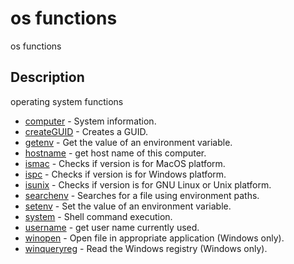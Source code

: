 

# os functions

os functions

## Description
operating system functions


* [computer](computer.md) - System information.
* [createGUID](createGUID.md) - Creates a GUID.
* [getenv](getenv.md) - Get the value of an environment variable.
* [hostname](hostname.md) - get host name of this computer.
* [ismac](ismac.md) - Checks if version is for MacOS platform.
* [ispc](ispc.md) - Checks if version is for Windows platform.
* [isunix](isunix.md) - Checks if version is for  GNU Linux or Unix platform.
* [searchenv](searchenv.md) - Searches for a file using environment paths.
* [setenv](setenv.md) - Set the value of an environment variable.
* [system](system.md) - Shell command execution.
* [username](username.md) - get user name currently used.
* [winopen](winopen.md) - Open file in appropriate application (Windows only).
* [winqueryreg](winqueryreg.md) - Read the Windows registry (Windows only).



